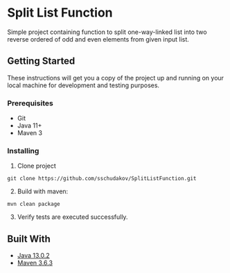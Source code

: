 # Split List Function

Simple project containing function to split one-way-linked list into two reverse ordered of odd and even elements from given input list.

## Getting Started

These instructions will get you a copy of the project up and running on your local machine for development and testing purposes. 

### Prerequisites

* Git
* Java 11+
* Maven 3

### Installing

1. Clone project
```shell script
git clone https://github.com/sschudakov/SplitListFunction.git
```

2. Build with maven:
```shell script
mvn clean package
```

3. Verify tests are executed successfully.

## Built With
* [Java 13.0.2](https://www.oracle.com/java/technologies/javase-jdk13-downloads.html)
* [Maven 3.6.3](https://maven.apache.org/download.cgi)